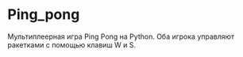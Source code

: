 # Ping_pong
Мультиплеерная игра Ping Pong на Python. Оба игрока управляют ракетками с помощью клавиш W и S.
